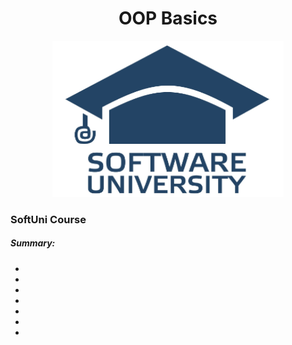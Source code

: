 <h1 align="center">OOP Basics</h1>
<p align="center"><img src="softuniLogo.PNG" alt="SoftUni Logo" width="370" height="250"></p>

<h3>SoftUni Course</h3>

<h5><i>Summary:</i></h5>

<ul>
	<li><a href=" "> </a></li>
	<li><a href=" "> </a></li>
	<li><a href=" "> </a></li>
	<li><a href=" "> </a></li>
	<li><a href=" "> </a></li>
	<li><a href=" "> </a></li>
	<li><a href=" "> </a></li>
</ul>
